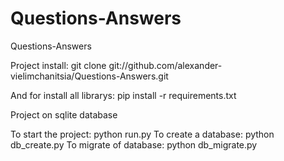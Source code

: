 # Questions-Answers
Questions-Answers

Project install:
git clone git://github.com/alexander-vielimchanitsia/Questions-Answers.git

And for install all librarys:
pip install -r requirements.txt

Project on sqlite database

To start the project: python run.py
To create a database: python db_create.py
To migrate of database: python db_migrate.py

